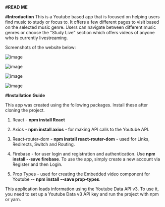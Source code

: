 **#READ ME**

**#Introduction**
This is a Youtube based app that is focused on helping users find music to study or focus to.
It offers a few different pages to visit based on the selected music genre. Users can navigate between different music genres or choose the "Study Live" section which offers videos of anyone who is currently livestreaming. 

Screenshots of the website below:

![image](https://user-images.githubusercontent.com/76694402/125815720-98bb059c-2471-4a68-a827-42957a265edf.png)

![image](https://user-images.githubusercontent.com/76694402/125972609-2c21759d-8c65-46d1-8a27-50e29342d968.png)

![image](https://user-images.githubusercontent.com/76694402/125972688-46774dac-2eda-4682-9a52-d938f25124db.png)

![image](https://user-images.githubusercontent.com/76694402/125972754-5946d765-5575-4017-b182-39292377a2d9.png)



**#Installation Guide**

This app was created using the following packages. Install these after cloning the project.

1. React - **npm install React**
2. Axios - **npm install axios** - for making API calls to the Youtube API.
3. React-router-dom - **npm install react-router-dom** - used for Links, Redirects, Switch and Routing.
4. Firebase - for user login and registration and authentication. Use  **npm install --save firebase**.
To use the app, simply create a new account via Register and then Login.

6. Prop Types - used for creating the Embedded video component for Youtube  -- **npm install --save prop-types**.

This application loads information using the Youtube Data API v3.
To use it, you need to set up a Youtube Data v3 API key and run the project with npm or yarn.



